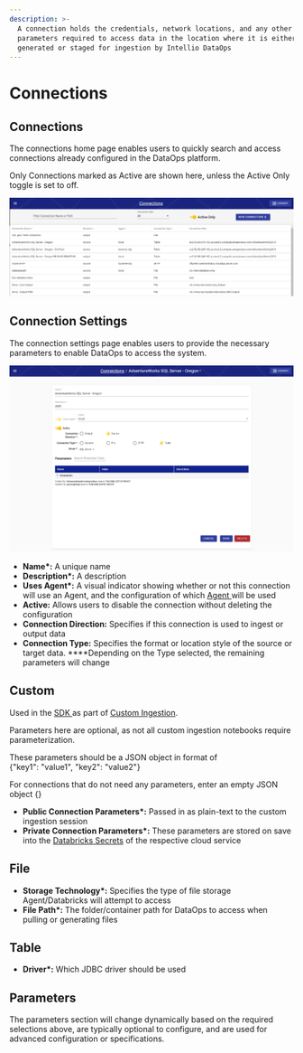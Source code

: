 ```yaml
---
description: >-
  A connection holds the credentials, network locations, and any other
  parameters required to access data in the location where it is either
  generated or staged for ingestion by Intellio DataOps
---
```


# Connections

## Connections

The connections home page enables users to quickly search and access connections already configured in the DataOps platform.

Only Connections marked as Active are shown here, unless the Active Only toggle is set to off.

![](../.gitbook/assets/image%20%28346%29.png)

## Connection Settings

The connection settings page enables users to provide the necessary parameters to enable DataOps to access the system.

![](../.gitbook/assets/image%20%28347%29.png)

* **Name\*:** A unique name
* **Description\*:** A description
* **Uses Agent\*:** A visual indicator showing whether or not this connection will use an Agent, and the configuration of which [Agent ](../logical-architecture-overview/rap-agent.md)will be used
* **Active:** Allows users to disable the connection without deleting the configuration
* **Connection Direction:** Specifies if this connection is used to ingest or output data
* **Connection Type:** Specifies the format or location style of the source or target data. ****Depending on the Type selected, the remaining parameters will change

## Custom

Used in the [SDK ](sdk/)as part of [Custom Ingestion](sdk/custom-ingestion.md).

Parameters here are optional, as not all custom ingestion notebooks require parameterization.

These parameters should be a JSON object in format of  
{"key1": "value1", "key2": "value2"}

For connections that do not need any parameters, enter an empty JSON object {}

* **Public Connection Parameters\*:**  Passed in as plain-text to the custom ingestion session
* **Private Connection Parameters\*:** These parameters are stored on save into the [Databricks Secrets](https://docs.databricks.com/security/secrets/index.html) of the respective cloud service

## File

* **Storage Technology\*:** Specifies the type of file storage Agent/Databricks will attempt to access
* **File Path\*:** The folder/container path for DataOps to access when pulling or generating files

## Table

* **Driver\*:** Which JDBC driver should be used

## Parameters

The parameters section will change dynamically based on the required selections above, are typically optional to configure, and are used for advanced configuration or specifications.



